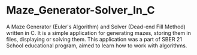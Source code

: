 # Maze_Generator-Solver_In_C
A Maze Generator (Euler's Algorithm) and Solver (Dead-end Fill Method) written in C.
It is a simple application for generating mazes, storing them in files, displaying or solving them. This application was a part of SBER 21 School educational program, aimed to learn how to work with algorithms.

